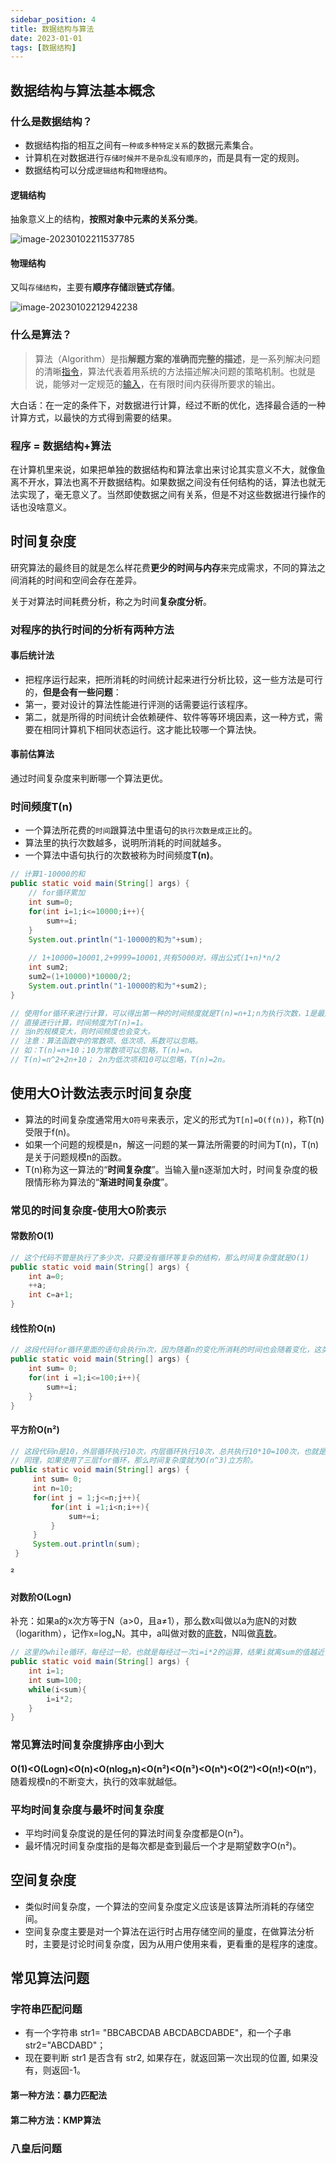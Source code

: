 ```yaml
---
sidebar_position: 4
title: 数据结构与算法
date: 2023-01-01
tags: [数据结构]
---
```


## 数据结构与算法基本概念

### 什么是数据结构？

- 数据结构指的相互之间有`一种或多种特定关系`的数据元素集合。
- 计算机在对数据进行`存储时候并不是杂乱没有顺序的`，而是具有一定的规则。
- 数据结构可以分成`逻辑结构`和`物理结构`。

#### 逻辑结构

抽象意义上的结构，**按照对象中元素的关系分类**。

![image-20230102211537785](/img/数据结构/逻辑结构.png)

#### 物理结构

又叫`存储结构`，主要有**顺序存储**跟**链式存储**。

![image-20230102212942238](/img/数据结构/存储结构.png)

### 什么是算法？

> 算法（Algorithm）是指**解题方案的准确而完整的描述**，是一系列解决问题的清晰[指令](https://baike.baidu.com/item/指令/3225201?fromModule=lemma_inlink)，算法代表着用系统的方法描述解决问题的策略机制。也就是说，能够对一定规范的[输入](https://baike.baidu.com/item/输入/32696?fromModule=lemma_inlink)，在有限时间内获得所要求的输出。

大白话：在一定的条件下，对数据进行计算，经过不断的优化，选择最合适的一种计算方式，以最快的方式得到需要的结果。

### 程序 = 数据结构+算法

在计算机里来说，如果把单独的数据结构和算法拿出来讨论其实意义不大，就像鱼离不开水，算法也离不开数据结构。如果数据之间没有任何结构的话，算法也就无法实现了，毫无意义了。当然即使数据之间有关系，但是不对这些数据进行操作的话也没啥意义。

## 时间复杂度

研究算法的最终目的就是怎么样花费**更少的时间与内存**来完成需求，不同的算法之间消耗的时间和空间会存在差异。

关于对算法时间耗费分析，称之为时间**复杂度分析**。

### 对程序的执行时间的分析有两种方法

#### 事后统计法

- 把程序运行起来，把所消耗的时间统计起来进行分析比较，这一些方法是可行的，**但是会有一些问题**：
- 第一，要对设计的算法性能进行评测的话需要运行该程序。
- 第二，就是所得的时间统计会依赖硬件、软件等等环境因素，这一种方式，需要在相同计算机下相同状态运行。这才能比较哪一个算法快。

#### 事前估算法

通过时间复杂度来判断哪一个算法更优。

### 时间频度T(n)

- 一个算法所花费的`时间`跟算法中里语句的`执行次数是成正比`的。
- 算法里的执行次数越多，说明所消耗的时间就越多。
- 一个算法中语句执行的次数被称为时间频度**T(n)**。

```java
// 计算1-10000的和
public static void main(String[] args) {
    // for循环累加
	int sum=0;
    for(int i=1;i<=10000;i++){
        sum+=i;
    }
    System.out.println("1-10000的和为"+sum);
    
    // 1+10000=10001,2+9999=10001,共有5000对，得出公式(1+n)*n/2
    int sum2;
    sum2=(1+10000)*10000/2;
    System.out.println("1-10000的和为"+sum2);
}

// 使用for循环来进行计算，可以得出第一种的时间频度就是T(n)=n+1;n为执行次数，1是最后面还要执行一次。
// 直接进行计算，时间频度为T(n)=1。
// 当n的规模变大，则时间频度也会变大。
// 注意：算法函数中的常数项、低次项、系数可以忽略。
// 如：T(n)=n+10；10为常数项可以忽略，T(n)=n。
// T(n)=n^2+2n+10； 2n为低次项和10可以忽略，T(n)=2n。
```

## 使用大O计数法表示时间复杂度

- 算法的时间复杂度通常用`大O符号`来表示，定义的形式为`T[n]=O(f(n))`，称T(n)受限于f(n)。
- 如果一个问题的规模是n，解这一问题的某一算法所需要的时间为T(n)，T(n)是关于问题规模n的函数。
- T(n)称为这一算法的“**时间复杂度**”。当输入量n逐渐加大时，时间复杂度的极限情形称为算法的“**渐进时间复杂度**”。

### 常见的时间复杂度-使用大O阶表示

#### 常数阶O(1)

```java
// 这个代码不管是执行了多少次，只要没有循环等复杂的结构，那么时间复杂度就是O(1)
public static void main(String[] args) {
	int a=0;
    ++a;
    int c=a+1;
}
```



#### 线性阶O(n)

```java
// 这段代码for循环里面的语句会执行n次，因为随着n的变化所消耗的时间也会随着变化，这类的代码都可以用O(n)来表示。
public static void main(String[] args) {
    int sum= 0;
    for(int i =1;i<=100;i++){
        sum+=i;
    }
}
```



#### 平方阶O(n²)

```java
// 这段代码n是10，外层循环执行10次，内层循环执行10次，总共执行10*10=100次，也就是n的平方次，使用O(n^2)来表示。
// 同理，如果使用了三层for循环，那么时间复杂度就为O(n^3)立方阶。
public static void main(String[] args) {
     int sum= 0;
     int n=10;
     for(int j = 1;j<=n;j++){
         for(int i =1;i<n;i++){
             sum+=i;
         }
     }
     System.out.println(sum);
 }
```

²

#### 对数阶O(Logn)

补充：如果a的x次方等于N（a>0，且a≠1），那么数x叫做以a为底N的对数（logarithm），记作x=logₐN。其中，a叫做对数的[底数](https://baike.baidu.com/item/底数/5416651?fromModule=lemma_inlink)，N叫做[真数](https://baike.baidu.com/item/真数/20402544?fromModule=lemma_inlink)。 

```java
// 这里的while循环，每经过一轮，也就是每经过一次i=i*2的运算，结果i就离sum的值越近，也就是2*x=n;时间复杂度就是O(Logn)。
public static void main(String[] args) {
    int i=1;
    int sum=100;
    while(i<sum){
        i=i*2;
    }
}
```

### 常见算法时间复杂度排序由小到大

**O(1)<O(Logn)<O(n)<O(nlog₂n)<O(n²)<O(n³)<O(nᵏ)<O(2ⁿ)<O(n!)<O(nⁿ)**，随着规模n的不断变大，执行的效率就越低。

### 平均时间复杂度与最坏时间复杂度

- 平均时间复杂度说的是任何的算法时间复杂度都是O(n²)。
- 最坏情况时间复杂度指的是每次都是查到最后一个才是期望数字O(n²)。

## 空间复杂度

- 类似时间复杂度，一个算法的空间复杂度定义应该是该算法所消耗的存储空间。
- 空间复杂度主要是对一个算法在运行时占用存储空间的量度，在做算法分析时，主要是讨论时间复杂度，因为从用户使用来看，更看重的是程序的速度。

## 常见算法问题

### 字符串匹配问题

- 有一个字符串 str1= "BBCABCDAB ABCDABCDABDE"，和一个子串 str2="ABCDABD"；
- 现在要判断 str1 是否含有 str2, 如果存在，就返回第一次出现的位置, 如果没有，则返回-1。

#### 第一种方法：暴力匹配法

#### 第二种方法：KMP算法

### 八皇后问题